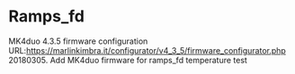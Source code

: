 # Ramps_fd
MK4duo 4.3.5 firmware configuration URL:https://marlinkimbra.it/configurator/v4_3_5/firmware_configurator.php
20180305. Add MK4duo firmware for ramps_fd temperature test
